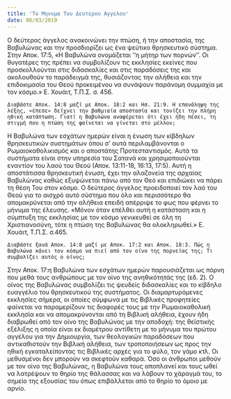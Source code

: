 ```yaml
---
title: 'Το Μηνυμα Του Δευτερου Αγγελου'
date: 06/03/2019
---
```


Ο δεύτερος άγγελος ανακοινώνει την πτώση, ή την αποστασία, της Βαβυλώνας και την προσδιορίζει ως ένα ψεύτικο θρησκευτικό σύστημα. Στην Αποκ. 17:5, «Η Βαβυλώνα ονομάζεται ‘‘η μήτηρ των πορνών’’. Οι θυγατέρες της πρέπει να συμβολίζουν τις εκκλησίες εκείνες που προσκολλούνται στις διδασκαλίες και στις παραδόσεις της και ακολουθούν το παράδειγμά της, θυσιάζοντας την αλήθεια και την επιδοκιμασία του Θεού προκειμένου να συνάψουν παράνομη συμμαχία με τον κόσμο.» Ε. Χουάιτ, Τ.Π.Σ. σ. 456.

`Διαβάστε Αποκ. 14:8 μαζί με Αποκ. 18:2 και Ησ. 21:9. Η επανάληψη της λέξης, «έπεσε» δείχνει την βαθμιαία αποστασία και τονίζει την πλήρη ηθική κατάπτωση. Γιατί η Βαβυλώνα αναφέρεται ότι έχει ήδη πέσει, τη στιγμή που η πτώση της φαίνεται να γίνεται στο μέλλον;`

Η Βαβυλώνα των εσχάτων ημερών είναι η ένωση των κίβδηλων θρησκευτικών συστημάτων όπου σ’ αυτά περιλαμβάνονται ο Ρωμαιοκαθολικισμός και ο αποστάτης Προτεσταντισμός. Αυτά τα συστήματα είναι στην υπηρεσία του Σατανά και χρησιμοποιούνται εναντίον του λαού του Θεού (Αποκ. 13:11-18, 16:13, 17:5). Αυτή η αποστάτισσα θρησκευτική ένωση, έχει την αλαζονεία της αρχαίας Βαβυλώνας καθώς εξυψώνεται πάνω από τον Θεό και επιδιώκει να πάρει τη θέση Του στον κόσμο. Ο δεύτερος άγγελος προειδοποιεί τον λαό του Θεού για το αισχρό αυτό σύστημα που όλο και περισσότερο θα απομακρύνεται από την αλήθεια επειδή απέρριψε το φως που φέρνει το μήνυμα της έλευσης. «Μόνον όταν επέλθει αυτή η κατάσταση και η σύμπτυξη της εκκλησίας με τον κόσμο γενικευθεί σε όλη τη Χριστιανοσύνη, τότε η πτώση της Βαβυλώνας θα ολοκληρωθεί.» Ε. Χουάιτ, Τ.Π.Σ. σ.465.

`Διαβάστε ξανά Αποκ. 14:8 μαζί με Αποκ. 17:2 και Αποκ. 18:3. Πώς η Βαβυλώνα κάνει τον κόσμο να πιεί από τον οίνο της πορνείας της; Τι συμβολίζει αυτός ο οίνος;`

Στην Αποκ. 17:η Βαβυλώνα των εσχάτων ημερών παρουσιάζεται ως πόρνη που μεθά τους ανθρώπους με τον οίνο της ανηθικότητάς της (εδ. 2). Ο οίνος της Βαβυλώνας συμβολίζει τις ψευδείς διδασκαλίες και το κίβδηλο ευαγγέλιο του θρησκευτικού της συστήματος. Οι διαμαρτυρόμενες εκκλησίες σήμερα, οι οποίες σύμφωνα με τις Βιβλικές προφητείες φαίνεται να παραμερίζουν τις διαφορές τους με την Ρωμαιοκαθολική εκκλησία και να απομακρύνονται από τη Βιβλική αλήθεια, έχουν ήδη διαβρωθεί από τον οίνο της Βαβυλώνας με την αποδοχή: της θεϊστικής εξέλιξης η οποία είναι εκ διαμέτρου αντίθετη με το μήνυμα του πρώτου αγγέλου για την Δημιουργία, των θεολογικών παραδόσεων που αντικαθιστούν την Βιβλική αλήθεια, των τροποποιήσεων ως προς την ηθική εγκαταλείποντας τις Βιβλικές αρχές για το φύλο, τον γάμο κτλ. Οι μεθυσμένοι δεν μπορούν να σκεφτούν καθαρά. Όσο οι άνθρωποι μεθούν με τον οίνο της Βαβυλώνας, η Βαβυλώνα τους αποπλανεί και τους ωθεί να λατρέψουν το θηρίο της θάλασσας και να λάβουν το χάραγμά του, το σημείο της εξουσίας του όπως επιβάλλεται από το θηρίο το όμοιο με αρνίο.